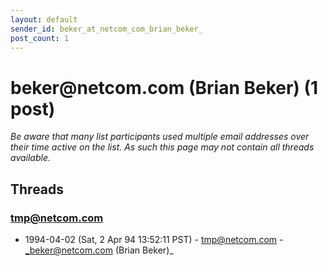 ```yaml
---
layout: default
sender_id: beker_at_netcom_com_brian_beker_
post_count: 1
---
```


# beker<span>@</span>netcom.com (Brian Beker) (1 post)

_Be aware that many list participants used multiple email addresses over their time active on the list. As such this page may not contain all threads available._

## Threads

### tmp@netcom.com
+ 1994-04-02 (Sat, 2 Apr 94 13:52:11 PST) - [tmp@netcom.com](/archive/1994/04/316a8fc881b566f12d356a4dcdd164f5ae14882cf0cf43db73ff22bed0771b54) - _beker@netcom.com (Brian Beker)_

